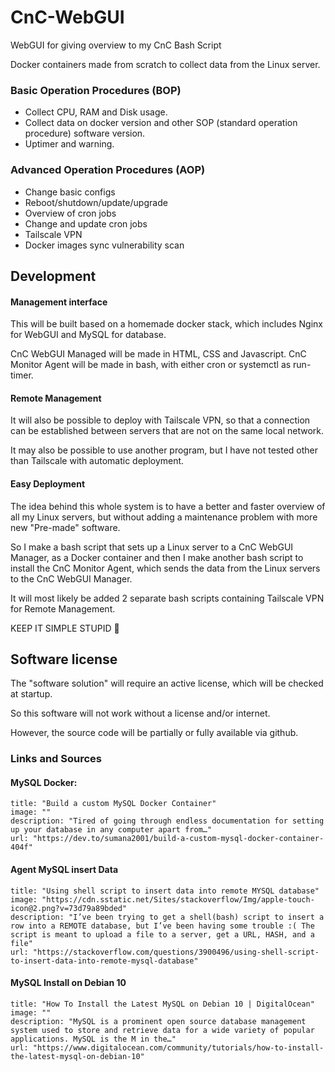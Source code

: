 # CnC-WebGUI
WebGUI for giving overview to my CnC Bash Script

Docker containers made from scratch to collect data from the Linux server.


### Basic Operation Procedures (BOP)

- Collect CPU, RAM and Disk usage.
- Collect data on docker version and other SOP (standard operation procedure) software version.
- Uptimer and warning.


### Advanced Operation Procedures (AOP)

- Change basic configs 
- Reboot/shutdown/update/upgrade
- Overview of cron jobs 
- Change and update cron jobs
- Tailscale VPN
- Docker images sync vulnerability scan 


## Development

#### Management interface 

This will be built based on a homemade docker stack, which includes Nginx for WebGUI and MySQL for database.

CnC WebGUI Managed will be made in HTML, CSS and Javascript. CnC Monitor Agent will be made in bash, with either cron or systemctl as run-timer.

#### Remote Management 

It will also be possible to deploy with Tailscale VPN, so that a connection can be established between servers that are not on the same local network.

It may also be possible to use another program, but I have not tested other than Tailscale with automatic deployment.


#### Easy Deployment 

The idea behind this whole system is to have a better and faster overview of all my Linux servers, but without adding a maintenance problem with more new "Pre-made" software. 

So I make a bash script that sets up a Linux server to a CnC WebGUI Manager, as a Docker container and then I make another bash script to install the CnC Monitor Agent, which sends the data from the Linux servers to the CnC WebGUI Manager.

It will most likely be added 2 separate bash scripts containing Tailscale VPN for Remote Management.

KEEP IT SIMPLE STUPID 🤣

## Software license 

The "software solution" will require an active license, which will be checked at startup.

So this software will not work without a license and/or internet.

However, the source code will be partially or fully available via github.

### Links and Sources

#### MySQL Docker:

```embed
title: "Build a custom MySQL Docker Container"
image: ""
description: "Tired of going through endless documentation for setting up your database in any computer apart from…"
url: "https://dev.to/sumana2001/build-a-custom-mysql-docker-container-404f"
```

#### Agent MySQL insert Data

```embed
title: "Using shell script to insert data into remote MYSQL database"
image: "https://cdn.sstatic.net/Sites/stackoverflow/Img/apple-touch-icon@2.png?v=73d79a89bded"
description: "I’ve been trying to get a shell(bash) script to insert a row into a REMOTE database, but I’ve been having some trouble :( The script is meant to upload a file to a server, get a URL, HASH, and a file"
url: "https://stackoverflow.com/questions/3900496/using-shell-script-to-insert-data-into-remote-mysql-database"
```

#### MySQL Install on Debian 10

```embed
title: "How To Install the Latest MySQL on Debian 10 | DigitalOcean"
image: ""
description: "MySQL is a prominent open source database management system used to store and retrieve data for a wide variety of popular applications. MySQL is the M in the…"
url: "https://www.digitalocean.com/community/tutorials/how-to-install-the-latest-mysql-on-debian-10"
```